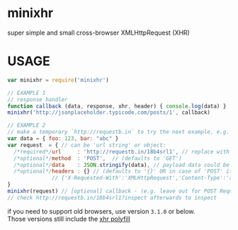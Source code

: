 # minixhr
super simple and small cross-browser XMLHttpRequest (XHR)

# USAGE
```js
var minixhr = require('minixhr')

// EXAMPLE 1
// response handler
function callback (data, response, xhr, header) { console.log(data) }
minixhr('http://jsonplaceholder.typicode.com/posts/1', callback)

// EXAMPLE 2
// make a temporary `http://requestb.in` to try the next example, e.g.
var data = { foo: 123, bar: "abc" }
var request  = { // can be 'url string' or object:
  /*required*/url     : 'http://requestb.in/18b4srl1', // replace with your example
  /*optional*/method  : 'POST',  // (defaults to 'GET')
  /*optional*/data    : JSON.stringify(data), // payload data could be <formdata> or {key:val}'s or any string
  /*optional*/headers : {} // (defaults to '{}' OR in case of 'POST' it defaults to:
              // {'X-Requested-With':'XMLHttpRequest','Content-Type':'application/x-www-form-urlencoded' } )
}
minixhr(request) // [optional] callback - (e.g. leave out for POST Request where you don't care about a response
// check http://requestb.in/18b4srl1?inspect afterwards to inspect
```

if you need to support old browsers, use version `3.1.0` or below.  
Those versions still include the [xhr polyfill](https://www.npmjs.com/package/xhrpolyfill)
